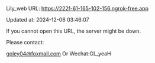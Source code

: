 Lily_web URL: https://222f-61-165-102-156.ngrok-free.app

Updated at: 2024-12-06 03:46:07

If you cannot open this URL, the server might be down.

Please contact: 

goley04@foxmail.com Or Wechat:GL_yeaH